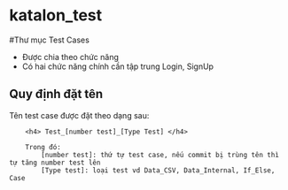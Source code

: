 # katalon_test

#Thư mục <bold>Test Cases</bold>
- Được chia theo chức năng
- Có hai chức năng chính cần tập trung Login, SignUp

## Quy định đặt tên
 Tên test case được đặt theo dạng sau:
 		
 		<h4> Test_[number test]_[Type Test] </h4>
 		
 		Trong đó: 
 			[number test]: thứ tự test case, nếu commit bị trùng tên thì tự tăng number test lên
 			[Type test]: loại test vd Data_CSV, Data_Internal, If_Else, Case
 
 